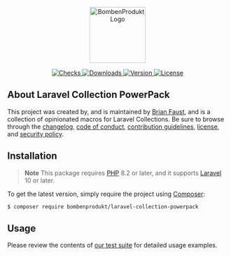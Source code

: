 <p align="center">
    <a href="https://bombenprodukt.com" target="_blank">
        <img src="https://raw.githubusercontent.com/faustbrian/assets/main/logo-text.svg" width="128" alt="BombenProdukt Logo" />
    </a>
</p>

<p align="center">
    <a href="https://github.com/faustbrian/laravel-collection-powerpack/actions">
        <img src="https://badge.sh/github/check-runs/BombenProdukt/laravel-collection-powerpack" alt="Checks" />
    </a>
    <a href="https://packagist.org/packages/bombenprodukt/laravel-collection-powerpack">
        <img src="https://badge.sh/packagist/downloads/BombenProdukt/laravel-collection-powerpack" alt="Downloads" />
    </a>
    <a href="https://packagist.org/packages/bombenprodukt/laravel-collection-powerpack">
        <img src="https://badge.sh/packagist/version/BombenProdukt/laravel-collection-powerpack" alt="Version" />
    </a>
    <a href="https://packagist.org/packages/bombenprodukt/laravel-collection-powerpack">
        <img src="https://badge.sh/packagist/license/BombenProdukt/laravel-collection-powerpack" alt="License" />
    </a>
</p>

## About Laravel Collection PowerPack

This project was created by, and is maintained by [Brian Faust](https://github.com/faustbrian), and is a collection of opinionated macros for Laravel Collections. Be sure to browse through the [changelog](CHANGELOG.md), [code of conduct](.github/CODE_OF_CONDUCT.md), [contribution guidelines](.github/CONTRIBUTING.md), [license](LICENSE), and [security policy](.github/SECURITY.md).

## Installation

> **Note**
> This package requires [PHP](https://www.php.net/) 8.2 or later, and it supports [Laravel](https://laravel.com/) 10 or later.

To get the latest version, simply require the project using [Composer](https://getcomposer.org/):

```bash
$ composer require bombenprodukt/laravel-collection-powerpack
```

## Usage

Please review the contents of [our test suite](/tests) for detailed usage examples.

